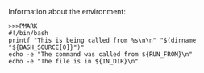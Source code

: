 Information about the environment:

```
>>>PMARK
#!/bin/bash
printf "This is being called from %s\n\n" "$(dirname "${BASH_SOURCE[0]}")"
echo -e "The command was called from ${RUN_FROM}\n"
echo -e "The file is in ${IN_DIR}\n"
```
